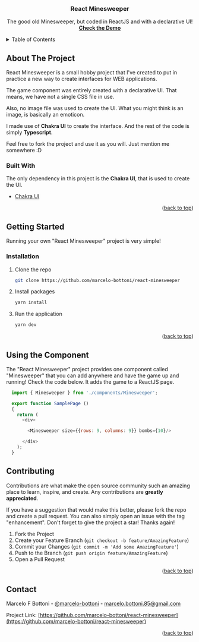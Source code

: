 <div id="top"></div>

<!-- PROJECT INTRO -->
<br />
<div align="center">
  <h3 align="center">React Minesweeper</h3>

  <p align="center">
    The good old Minesweeper, but coded in ReactJS and with a declarative UI!
    <br />
    <a href="https://react-minesweeper-demo.vercel.app" target="_blank"><strong>Check the Demo</strong></a>
  </p>
</div>



<!-- TABLE OF CONTENTS -->
<details>
  <summary>Table of Contents</summary>
  <ol>
    <li>
      <a href="#about-the-project">About The Project</a>
      <ul>
        <li><a href="#built-with">Built With</a></li>
      </ul>
    </li>
    <li>
      <a href="#getting-started">Getting Started</a>
      <ul>
        <li><a href="#installation">Installation</a></li>
      </ul>
    </li>
    <li><a href="#using-the-component">Using the Component</a></li>
    <li><a href="#contributing">Contributing</a></li>
    <li><a href="#contact">Contact</a></li>
  </ol>
</details>



<!-- ABOUT THE PROJECT -->
## About The Project

React Minesweeper is a small hobby project that I've created to put in practice a new way to create interfaces for WEB applications.

The game component was entirely created with a declarative UI.
That means, we have not a single CSS file in use.

Also, no image file was used to create the UI.
What you might think is an image, is basically an emoticon.

I made use of **Chakra UI** to create the interface.
And the rest of the code is simply **Typescript**.

Feel free to fork the project and use it as you will.
Just mention me somewhere :D



<!-- BUILT WITH -->
### Built With

The only dependency in this project is the **Chakra UI**, that is used to create the UI.

* [Chakra UI](https://chakra-ui.com)

<p align="right">(<a href="#top">back to top</a>)</p>



<!-- GETTING STARTED -->
## Getting Started

Running your own "React Minesweeper" project is very simple!

### Installation

1. Clone the repo
   ```sh
   git clone https://github.com/marcelo-bottoni/react-minesweeper
   ```
2. Install packages
   ```sh
   yarn install
   ```
3. Run the application
   ```sh
   yarn dev
   ```

<p align="right">(<a href="#top">back to top</a>)</p>



<!-- USING THE COMPONENT -->
## Using the Component

The "React Minesweeper" project provides one component called "Minesweeper" that you can add anywhere and have the game up and running! Check the code below. It adds the game to a ReactJS page.

```react.js
  import { Minesweeper } from './components/Minesweeper';

  export function SamplePage ()
  {
    return (
      <div>

        <Minesweeper size={{rows: 9, columns: 9}} bombs={10}/>

      </div>
    );
  }
```



<!-- CONTRIBUTING -->
## Contributing

Contributions are what make the open source community such an amazing place to learn, inspire, and create. Any contributions are **greatly appreciated**.

If you have a suggestion that would make this better, please fork the repo and create a pull request. You can also simply open an issue with the tag "enhancement".
Don't forget to give the project a star! Thanks again!

1. Fork the Project
2. Create your Feature Branch (`git checkout -b feature/AmazingFeature`)
3. Commit your Changes (`git commit -m 'Add some AmazingFeature'`)
4. Push to the Branch (`git push origin feature/AmazingFeature`)
5. Open a Pull Request

<p align="right">(<a href="#top">back to top</a>)</p>



<!-- CONTACT -->
## Contact

Marcelo F Bottoni - [@marcelo-bottoni](https://www.linkedin.com/in/marcelo-bottoni) - marcelo.bottoni.85@gmail.com

Project Link: [https://github.com/marcelo-bottoni/react-minesweeper](https://github.com/marcelo-bottoni/react-minesweeper)

<p align="right">(<a href="#top">back to top</a>)</p>
